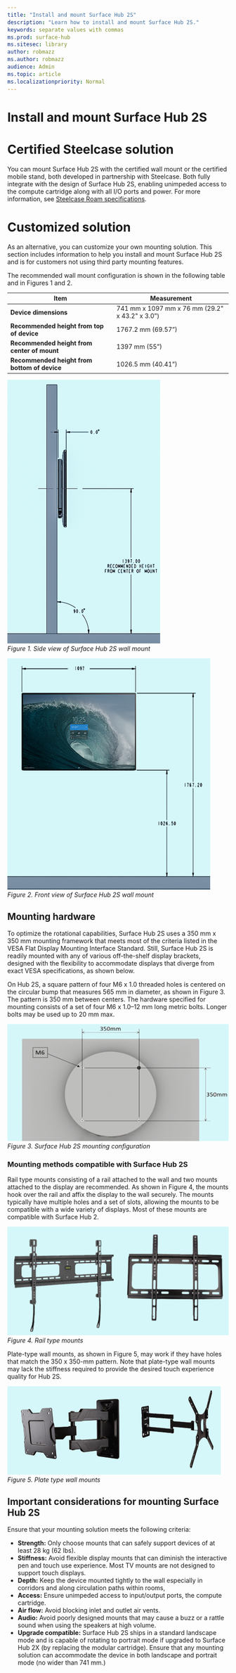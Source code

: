 ```yaml
---
title: "Install and mount Surface Hub 2S"
description: "Learn how to install and mount Surface Hub 2S."
keywords: separate values with commas
ms.prod: surface-hub
ms.sitesec: library
author: robmazz
ms.author: robmazz
audience: Admin
ms.topic: article
ms.localizationpriority: Normal
---
```


# Install and mount Surface Hub 2S

# Certified Steelcase solution

You can mount Surface Hub 2S with the certified wall mount or the certified mobile stand, both developed in partnership with Steelcase. Both fully integrate with the design of Surface Hub 2S, enabling unimpeded access to the compute cartridge along with all I/O ports and power. For more information, see [Steelcase Roam specifications](https://www.steelcase.com/content/uploads/2019/05/Steelcase-Roam-Spec-Guide.pdf). 

# Customized solution

As an alternative, you can customize your own mounting solution. This section includes information to help you install and mount Surface Hub 2S and is for customers not using third party mounting features.

The recommended wall mount configuration is shown in the following table and in Figures 1 and 2.

| Item | Measurement |
| ---- | ----------- |
| **Device dimensions** | 741 mm x 1097 mm x 76 mm (29.2" x 43.2" x 3.0”) |
| **Recommended height from top of device** | 1767.2 mm (69.57”) |
| **Recommended height from center of mount** | 1397 mm (55”) |
| **Recommended height from bottom  of device** | 1026.5 mm (40.41”) |

 ![*Figure 1. Surface Hub 2S wall mount side view*](images/sh2-wall-side.png) <br>
 *Figure 1. Side view of Surface Hub 2S wall mount*

 ![*Figure 2. Surface Hub 2S wall mount front view*](images/sh2-wall-front.png) <br>
 *Figure 2. Front view of Surface Hub 2S wall mount*

## Mounting hardware

To optimize the rotational capabilities, Surface Hub 2S uses a 350 mm x 350 mm mounting framework that meets most of the criteria listed in the VESA Flat Display Mounting Interface Standard. Still, Surface Hub 2S is readily mounted with any of various off-the-shelf display brackets, designed with the flexibility to accommodate displays that diverge from exact VESA specifications, as shown below.

On Hub 2S, a square pattern of four M6 x 1.0 threaded holes is centered on the circular bump that measures 565 mm in diameter, as shown in Figure 3. The pattern is 350 mm between centers. The hardware specified for mounting consists of a set of four M6 x 1.0–12 mm long metric bolts. Longer bolts may be used up to 20 mm max.

 ![*Figure 3. Surface Hub 2S mounting configuration*](images/sh2-mount-config.png)<br>
 *Figure 3. Surface Hub 2S mounting configuration*

### Mounting methods compatible with Surface Hub 2S

Rail type mounts consisting of a rail attached to the wall and two mounts attached to the display are recommended. As shown in Figure 4, the mounts hook over the rail and affix the display to the wall securely. The mounts typically have multiple holes and a set of slots, allowing the mounts to be compatible with a wide variety of displays. Most of these mounts are compatible with Surface Hub 2.

![*Figure 4. Rail type mounts*](images/h2gen-railmount.png)<br>
*Figure 4. Rail type mounts*

Plate-type wall mounts, as shown in Figure 5, may work if they have holes that match the 350 x 350-mm pattern. Note that plate-type wall mounts may lack the stiffness required to provide the desired touch experience quality for Hub 2S.

![*Figure 5.Plate type wall mounts*](images/h2gen-platemount.png)<br>
*Figure 5. Plate type wall mounts*

## Important considerations for mounting Surface Hub 2S

Ensure that your mounting solution meets the following criteria:

- **Strength:** Only choose mounts that can safely support devices of at least 28 kg (62 lbs).
- **Stiffness:** Avoid flexible display mounts that can diminish the interactive pen and touch use experience. Most TV mounts are not designed to support touch displays.
- **Depth:** Keep the device mounted tightly to the wall especially in corridors and along circulation paths within rooms,
- **Access:** Ensure unimpeded access to input/output ports, the compute cartridge. 
- **Air flow:** Avoid blocking inlet and outlet air vents. 
- **Audio:** Avoid poorly designed mounts that may cause a buzz or a rattle sound when using the speakers at high volume.
- **Upgrade compatible:** Surface Hub 2S ships in a standard landscape mode and is capable of rotating to portrait mode if upgraded to Surface Hub 2X (by replacing the modular cartridge). Ensure that any mounting solution can accommodate the device in both landscape and portrait mode (no wider than 741 mm.)
